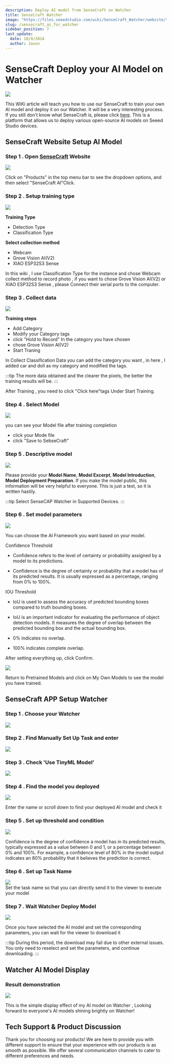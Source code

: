 ```yaml
---
description: Deploy AI model from SenseCraft on Watcher
title: SenseCraft Watcher
image: "https://files.seeedstudio.com/wiki/SenseCraft_Watcher/website/top3.png"
slug: /sensecraft_ai_for_watcher
sidebar_position: 7
last_update:
  date: 10/9/2024
  author: Jason
---
```

# SenseCraft Deploy your AI Model on Watcher

<div style={{textAlign:'center'}}><img src="https://files.seeedstudio.com/wiki/SenseCraft_Watcher/website/top3.png" style={{width:1000, height:'auto'}}/></div>

This WiKi article will teach you how to use our SenseCraft to train your own AI model and deploy it on our Watcher. It will be a very interesting process. If you still don't know what SenseCraft is, please click [here](https://sensecraft.seeed.cc/). This is a platform that allows us to deploy various open-source AI models on Seeed Studio devices.

## SenseCraft Website Setup AI Model

### Step 1 . Open [SenseCraft](https://sensecraft.seeed.cc/) Website

<div style={{textAlign:'center'}}><img src="https://files.seeedstudio.com/wiki/SenseCraft_Watcher/website/1.png" style={{width:800, height:'auto'}}/></div>

Click on "Products" in the top menu bar to see the dropdown options, and then select "SenseCraft AI"Click.

### Step 2 . Setup training type

<div style={{textAlign:'center'}}><img src="https://files.seeedstudio.com/wiki/SenseCraft_Watcher/website/2.png" style={{width:800, height:'auto'}}/></div>

**Training Type**
 - Detection Type  
 - Classification Type

**Select collection method**
 - Webcam
 - Grove Vision AI(V2)
 - XIAO ESP32S3 Sense

In this wiki , I use Classification Type for the instance and chose Webcam collect method to record photo , if you want to chose Grove Vision AI(V2) or XIAO ESP32S3 Sense , please Connect their serial ports to the computer.

### Step 3 . Collect data

<div style={{textAlign:'center'}}><img src="https://files.seeedstudio.com/wiki/SenseCraft_Watcher/website/3.png" style={{width:800, height:'auto'}}/></div>

**Training steps**

- Add Category
- Modify your Category tags
- click "Hold to Record" In the category you have chosen
- chose Grove Vision AI(V2)
- Start Traning

In Collect Classification Data you can add the category you want , in here , I added car and doll as my category and modified the tags.

:::tip
The more data obtained and the clearer the pixels, the better the training results will be.
:::

After Training , you need to click "Click here"tags Under Start Training.

### Step 4 . Select Model

<div style={{textAlign:'center'}}><img src="https://files.seeedstudio.com/wiki/SenseCraft_Watcher/website/4.png" style={{width:800, height:'auto'}}/></div>

you can see your Model file after training completion

- click your Mode file
- click "Save to SebseCraft"

### Step 5 . Descriptive model

<div style={{textAlign:'center'}}><img src="https://files.seeedstudio.com/wiki/SenseCraft_Watcher/website/5.png" style={{width:800, height:'auto'}}/></div>

Please provide your **Model Name**, **Model Excerpt**, **Model Introduction**, **Model Deployment Preparation**. If you make the model public, this information will be very helpful to everyone. This is just a test, so it is written hastily.

:::tip
Select SenseCAP Watcher in Supported Devices.
:::

### Step 6 . Set model parameters

<div style={{textAlign:'center'}}><img src="https://files.seeedstudio.com/wiki/SenseCraft_Watcher/website/6.png" style={{width:800, height:'auto'}}/></div>


You can choose the AI Framework you want based on your model.

Confidence Threshold
- Confidence refers to the level of certainty or probability assigned by a model to its predictions.

- Confidence is the degree of certainty or probability that a model has of its predicted results. It is usually expressed as a percentage, ranging from 0% to 100%.

IOU Threshold
- IoU is used to assess the accuracy of predicted bounding boxes compared to truth bounding boxes.

- IoU is an important indicator for evaluating the performance of object detection models. It measures the degree of overlap between the predicted bounding box and the actual bounding box.

- 0% indicates no overlap.
- 100% indicates complete overlap.

After setting everything up, click Confirm.

<div style={{textAlign:'center'}}><img src="https://files.seeedstudio.com/wiki/SenseCraft_Watcher/website/7.png" style={{width:800, height:'auto'}}/></div>

Return to Pretrained Models and click on My Own Models to see the model you have trained.



## SenseCraft APP Setup Watcher

### Step 1 . Choose your Watcher
<div style={{textAlign:'center'}}><img src="https://files.seeedstudio.com/wiki/SenseCraft_Watcher/website/20.jpg" style={{width:500, height:'auto'}}/></div>

### Step 2 . Find Manually Set Up Task and enter
<div style={{textAlign:'center'}}><img src="https://files.seeedstudio.com/wiki/SenseCraft_Watcher/website/21.jpg" style={{width:500, height:'auto'}}/></div>

### Step 3 . Check 'Use TinyML Model'
<div style={{textAlign:'center'}}><img src="https://files.seeedstudio.com/wiki/SenseCraft_Watcher/website/22.jpg" style={{width:500, height:'auto'}}/></div>

### Step 4 . Find the model you deployed
<div style={{textAlign:'center'}}><img src="https://files.seeedstudio.com/wiki/SenseCraft_Watcher/website/23.jpg" style={{width:500, height:'auto'}}/></div>

Enter the name or scroll down to find your deployed AI model and check it

### Step 5 . Set up threshold and condition
<div style={{textAlign:'center'}}><img src="https://files.seeedstudio.com/wiki/SenseCraft_Watcher/website/24.jpg" style={{width:500, height:'auto'}}/></div>

Confidence is the degree of confidence a model has in its predicted results, typically expressed as a value between 0 and 1, or a percentage between 0% and 100%.
For example, a confidence level of 80% in the model output indicates an 80% probability that it believes the prediction is correct.

### Step 6 . Set up Task Name
<div style={{textAlign:'center'}}><img src="https://files.seeedstudio.com/wiki/SenseCraft_Watcher/website/25.jpg" style={{width:500, height:'auto'}}/></div>
Set the task name so that you can directly send it to the viewer to execute your model

### Step 7 . Wait Watcher Deploy Model
<div style={{textAlign:'center'}}><img src="https://files.seeedstudio.com/wiki/SenseCraft_Watcher/website/26.jpg" style={{width:500, height:'auto'}}/></div>

Once you have selected the AI model and set the corresponding parameters, you can wait for the viewer to download it

:::tip
During this period, the download may fail due to other external issues. You only need to reselect and set the parameters, and continue downloading.
:::

## Watcher AI Model Display

### Result demonstration

<div style={{textAlign:'center'}}><img src="https://files.seeedstudio.com/wiki/SenseCraft_Watcher/website/gif.gif" style={{width:500, height:'auto'}}/></div>

This is the simple display effect of my AI model on Watcher , Looking forward to everyone's AI models shining brightly on Watcher!

## Tech Support & Product Discussion
Thank you for choosing our products! We are here to provide you with different support to ensure that your experience with our products is as smooth as possible. We offer several communication channels to cater to different preferences and needs.

<div class="table-center">
  <div class="button_tech_support_container">
  <a href="https://forum.seeedstudio.com/" class="button_forum"></a> 
  <a href="https://www.seeedstudio.com/contacts" class="button_email"></a>
  </div>

  <div class="button_tech_support_container">
  <a href="https://discord.gg/eWkprNDMU7" class="button_discord"></a> 
  <a href="https://github.com/Seeed-Studio/wiki-documents/discussions/69" class="button_discussion"></a>
  </div>
</div>
